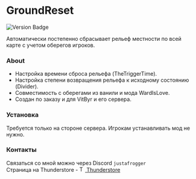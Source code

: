 # GroundReset 
![Version Badge](https://img.shields.io/badge/version-unknown-lightgrey.svg)


Автоматически постепенно сбрасывает рельеф местности по всей карте с учетом оберегов игроков.

### About
- Настройка времени сброса рельефа (TheTriggerTime).
- Настройка степени возвращения рельефа к исходному состоянию (Divider).
- Совместимость с оберегами из ванили и мода WardIsLove.
- Создан по заказу и для VitByr и его сервера.

### Установка
Требуется только на стороне сервера. Игрокам устанавливать мод не нужно.

### Контакты
Связаться со мной можно через Discord `justafrogger`<br>
Страница на Thunderstore -
<a href="https://valheim.thunderstore.io/package/Frogger/">
<img src="https://gcdn.thunderstore.io/live/community/valheim/PNG_color_logo_only_1_transparent.png" alt="Thunderstore Logo" style="width: 15px">
Thunderstore
</a>
